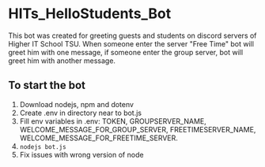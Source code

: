# HITs_HelloStudents_Bot
This bot was created for greeting guests and students on discord servers of Higher IT School TSU. When someone enter the server "Free Time" bot will greet him with one message, if someone enter the group server, bot will greet him with another message. 

## To start the bot
1. Download nodejs, npm and dotenv
2. Create .env in directory near to bot.js
3. Fill env variables in .env: TOKEN, GROUPSERVER_NAME, WELCOME_MESSAGE_FOR_GROUP_SERVER, FREETIMESERVER_NAME, WELCOME_MESSAGE_FOR_FREETIME_SERVER. 
4.  `nodejs bot.js`
5. Fix issues with wrong version of node
